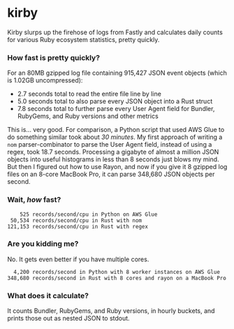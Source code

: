 # kirby

Kirby slurps up the firehose of logs from Fastly and calculates daily counts for various Ruby ecosystem statistics, pretty quickly.

### How fast is pretty quickly?

For an 80MB gzipped log file containing 915,427 JSON event objects (which is 1.02GB uncompressed):

- 2.7 seconds total to read the entire file line by line
- 5.0 seconds total to also parse every JSON object into a Rust struct
- 7.8 seconds total to further parse every User Agent field for Bundler, RubyGems, and Ruby versions and other metrics

This is... very good. For comparison, a Python script that used AWS Glue to do something similar took about _30 minutes_. My first approach of writing a `nom` parser-combinator to parse the User Agent field, instead of using a regex, took 18.7 seconds. Processing a gigabyte of almost a million JSON objects into useful histograms in less than 8 seconds just blows my mind. But then I figured out how to use Rayon, and now if you give it 8 gzipped log files on an 8-core MacBook Pro, it can parse 348,680 JSON objects per second.

### Wait, _how_ fast?

        525 records/second/cpu in Python on AWS Glue
     50,534 records/second/cpu in Rust with nom
    121,153 records/second/cpu in Rust with regex

### Are you kidding me?

No. It gets even better if you have multiple cores.

      4,200 records/second in Python with 8 worker instances on AWS Glue
    348,680 records/second in Rust with 8 cores and rayon on a MacBook Pro

### What does it calculate?

It counts Bundler, RubyGems, and Ruby versions, in hourly buckets, and prints those out as nested JSON to stdout.